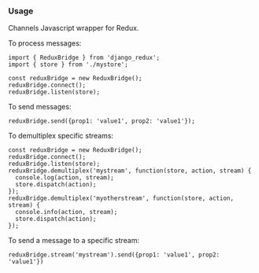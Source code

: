 ### Usage

Channels Javascript wrapper for Redux.

To process messages:

```
import { ReduxBridge } from 'django_redux';
import { store } from './mystore';

const reduxBridge = new ReduxBridge();
reduxBridge.connect();
reduxBridge.listen(store);
```

To send messages:

```
reduxBridge.send({prop1: 'value1', prop2: 'value1'});

```

To demultiplex specific streams:

```
const reduxBridge = new ReduxBridge();
reduxBridge.connect();
reduxBridge.listen(store);
reduxBridge.demultiplex('mystream', function(store, action, stream) {
  console.log(action, stream);
  store.dispatch(action);
});
reduxBridge.demultiplex('myotherstream', function(store, action, stream) {
  console.info(action, stream);
  store.dispatch(action);
});
```

To send a message to a specific stream:

```
reduxBridge.stream('mystream').send({prop1: 'value1', prop2: 'value1'})
```
